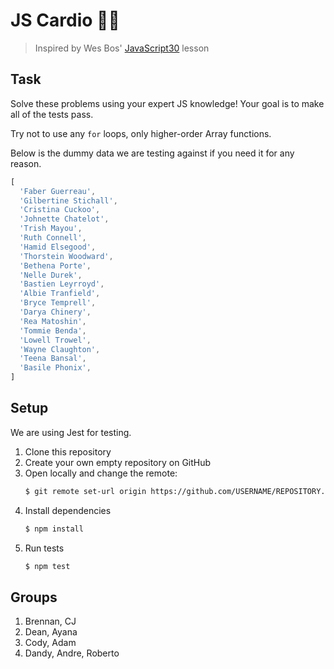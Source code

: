 # JS Cardio 🏃🏼

> Inspired by Wes Bos' [JavaScript30](https://javascript30.com/) lesson

## Task

Solve these problems using your expert JS knowledge!
Your goal is to make all of the tests pass.

Try not to use any `for` loops, only higher-order Array functions.

Below is the dummy data we are testing against if you need it for any reason.

```js
[
  'Faber Guerreau',
  'Gilbertine Stichall',
  'Cristina Cuckoo',
  'Johnette Chatelot',
  'Trish Mayou',
  'Ruth Connell',
  'Hamid Elsegood',
  'Thorstein Woodward',
  'Bethena Porte',
  'Nelle Durek',
  'Bastien Leyrroyd',
  'Albie Tranfield',
  'Bryce Temprell',
  'Darya Chinery',
  'Rea Matoshin',
  'Tommie Benda',
  'Lowell Trowel',
  'Wayne Claughton',
  'Teena Bansal',
  'Basile Phonix',
]
```

## Setup

We are using Jest for testing.
1. Clone this repository
2. Create your own empty repository on GitHub
3. Open locally and change the remote:
      ```bash
      $ git remote set-url origin https://github.com/USERNAME/REPOSITORY.git
      ```
4. Install dependencies
      ```bash
      $ npm install
      ```
5. Run tests 
    ```bash
    $ npm test
    ```

## Groups

1. Brennan, CJ
2. Dean, Ayana
3. Cody, Adam
4. Dandy, Andre, Roberto
